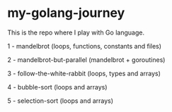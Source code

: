 # my-golang-journey
This is the repo where I play with Go language.

1 - mandelbrot (loops, functions, constants and files)

2 - mandelbrot-but-parallel (mandelbrot + goroutines)

3 - follow-the-white-rabbit (loops, types and arrays)

4 - bubble-sort (loops and arrays)

5 - selection-sort (loops and arrays)


